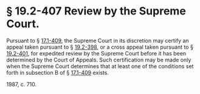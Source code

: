 # § 19.2-407 Review by the Supreme Court.

<p>Pursuant to § <a href='http://law.lis.virginia.gov/vacode/17.1-409/'>17.1-409</a>, the Supreme Court in its discretion may certify an appeal taken pursuant to § <a href='http://law.lis.virginia.gov/vacode/19.2-398/'>19.2-398</a>, or a cross appeal taken pursuant to § <a href='http://law.lis.virginia.gov/vacode/19.2-401/'>19.2-401</a>, for expedited review by the Supreme Court before it has been determined by the Court of Appeals. Such certification may be made only when the Supreme Court determines that at least one of the conditions set forth in subsection B of § <a href='http://law.lis.virginia.gov/vacode/17.1-409/'>17.1-409</a> exists.</p><p>1987, c. 710.</p>